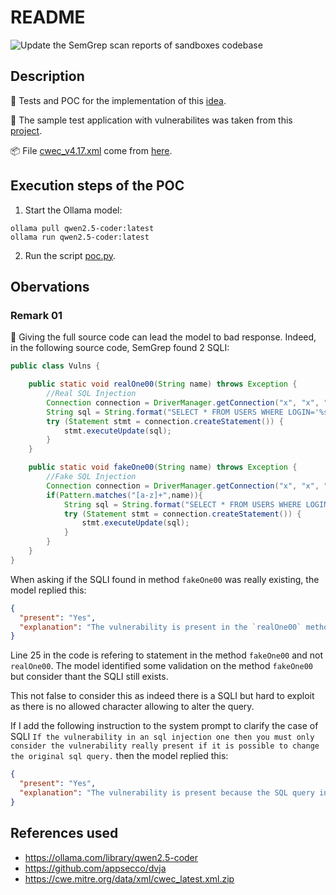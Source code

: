 # README

![Update the SemGrep scan reports of sandboxes codebase](https://github.com/righettod/toolbox-codescan/actions/workflows/update_sandbox_semgrep_scan_reports.yml/badge.svg?branch=main)

## Description

🔬 Tests and POC for the implementation of this [idea](https://github.com/righettod/toolbox-codescan/issues/2).

🐞 The sample test application with vulnerabilites was taken from this [project](https://github.com/appsecco/dvja).

📦 File [cwec_v4.17.xml](cwec_v4.17.xml) come from [here](https://cwe.mitre.org/data/xml/cwec_latest.xml.zip).

## Execution steps of the POC

1. Start the Ollama model:

```shell
ollama pull qwen2.5-coder:latest
ollama run qwen2.5-coder:latest
```

2. Run the script [poc.py](poc.py).

## Obervations

### Remark 01

🤔 Giving the full source code can lead the model to bad response. Indeed, in the following source code, SemGrep found 2 SQLI:

```java
public class Vulns {

    public static void realOne00(String name) throws Exception {
        //Real SQL Injection
        Connection connection = DriverManager.getConnection("x", "x", "");
        String sql = String.format("SELECT * FROM USERS WHERE LOGIN='%s'", name);
        try (Statement stmt = connection.createStatement()) {
            stmt.executeUpdate(sql);
        }
    }

    public static void fakeOne00(String name) throws Exception {
        //Fake SQL Injection
        Connection connection = DriverManager.getConnection("x", "x", "");
        if(Pattern.matches("[a-z]+",name)){
            String sql = String.format("SELECT * FROM USERS WHERE LOGIN='%s'", name);
            try (Statement stmt = connection.createStatement()) {
                stmt.executeUpdate(sql);
            }
        }
    }
}
```

When asking if the SQLI found in method `fakeOne00` was really existing, the model replied this:

```json
{
  "present": "Yes",
  "explanation": "The vulnerability is present in the `realOne00` method, starting from line 25 in column 17 and ending on line 25 in column 40. The SQL query is constructed using the `String.format` method with user-provided input (`name`). This directly leads to a SQL injection vulnerability because the input is not properly sanitized. The `fakeOne00` method attempts to mitigate this by checking if the input contains only lowercase letters, but it does not address other potential issues and thus does not fully fix the vulnerability."
}
```

Line 25 in the code is refering to statement in the method `fakeOne00` and not `realOne00`. The model identified some validation on the method `fakeOne00` but consider thant the SQLI still exists.

This not false to consider this as indeed there is a SQLI but hard to exploit as there is no allowed character allowing to alter the query.

If I add the following instruction to the system prompt to clarify the case of SQLI `If the vulnerability in an sql injection one then you must only consider the vulnerability really present if it is possible to change the original sql query.` then the model replied this:

```json
{
  "present": "Yes",
  "explanation": "The vulnerability is present because the SQL query in the 'realOne00' method uses a formatted string to construct the SQL command, which can lead to SQL injection if the user input (in this case 'name') is not properly sanitized. The use of java.sql.Statement instead of java.sql.PreparedStatement allows for direct execution of the SQL string with no protection against SQL injection attacks."
}
```

## References used

* <https://ollama.com/library/qwen2.5-coder>
* <https://github.com/appsecco/dvja>
* <https://cwe.mitre.org/data/xml/cwec_latest.xml.zip>

